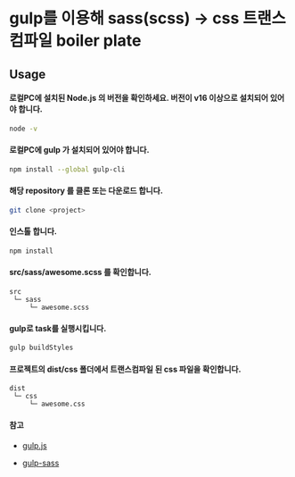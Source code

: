 # gulp를 이용해 sass(scss) -> css 트랜스컴파일 boiler plate

## Usage

#### 로컬PC에 설치된 Node.js 의 버전을 확인하세요. 버전이 v16 이상으로 설치되어 있어야 합니다.

```bash
node -v
```

#### 로컬PC에 gulp 가 설치되어 있어야 합니다.

```bash
npm install --global gulp-cli
```

#### 해당 repository 를 클론 또는 다운로드 합니다.

```bash
git clone <project>
```

#### 인스톨 합니다.

```bash
npm install
```

#### src/sass/awesome.scss 를 확인합니다.

```
src
 └─ sass
     └─ awesome.scss
```

#### gulp로 task를 실행시킵니다.

```bash
gulp buildStyles
```

#### 프로젝트의 dist/css 폴더에서 트랜스컴파일 된 css 파일을 확인합니다.

```
dist
 └─ css
     └─ awesome.css
```

#### 참고

- [gulp.js](https://gulpjs.com/docs/en/getting-started/quick-start)

- [gulp-sass](https://www.npmjs.com/package/gulp-sass)
